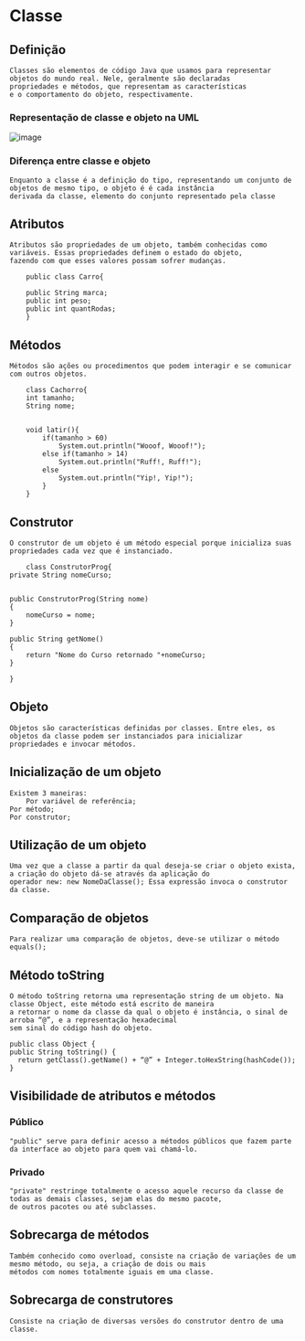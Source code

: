 # Classe
## Definição
    Classes são elementos de código Java que usamos para representar objetos do mundo real. Nele, geralmente são declaradas 
    propriedades e métodos, que representam as características 
    e o comportamento do objeto, respectivamente.
    
### Representação de classe e objeto na UML
![image](https://user-images.githubusercontent.com/104447964/190421244-4426a5d9-6f96-431c-9769-4c32036f3574.png)

### Diferença entre classe e objeto
    Enquanto a classe é a definição do tipo, representando um conjunto de objetos de mesmo tipo, o objeto é é cada instância 
    derivada da classe, elemento do conjunto representado pela classe
    
## Atributos
    Atributos são propriedades de um objeto, também conhecidas como variáveis. Essas propriedades definem o estado do objeto, 
    fazendo com que esses valores possam sofrer mudanças.
        
        public class Carro{

	    public String marca;
	    public int peso;
	    public int quantRodas;
        }
        
## Métodos
    Métodos são ações ou procedimentos que podem interagir e se comunicar com outros objetos.
        
        class Cachorro{
	    int tamanho;
	    String nome;


	    void latir(){
		    if(tamanho > 60)
			    System.out.println("Wooof, Wooof!");
		    else if(tamanho > 14)
			    System.out.println("Ruff!, Ruff!");
		    else
			    System.out.println("Yip!, Yip!");
	        }
        }
        
## Construtor
    O construtor de um objeto é um método especial porque inicializa suas propriedades cada vez que é instanciado.
    
    	class ConstrutorProg{
	private String nomeCurso;


	public ConstrutorProg(String nome)
	{
		nomeCurso = nome;
	}

	public String getNome()
	{
		return "Nome do Curso retornado "+nomeCurso;
	}

	}
	
## Objeto
    Objetos são características definidas por classes. Entre eles, os objetos da classe podem ser instanciados para inicializar 
    propriedades e invocar métodos.
    
## Inicialização de um objeto
    Existem 3 maneiras:
    	Por variável de referência;
	Por método;
	Por construtor;
	
## Utilização de um objeto
    Uma vez que a classe a partir da qual deseja-se criar o objeto exista, a criação do objeto dá-se através da aplicação do 
    operador new: new NomeDaClasse(); Essa expressão invoca o construtor da classe.
    
## Comparação de objetos
    Para realizar uma comparação de objetos, deve-se utilizar o método equals();
## Método toString
    O método toString retorna uma representação string de um objeto. Na classe Object, este método está escrito de maneira 
    a retornar o nome da classe da qual o objeto é instância, o sinal de arroba “@”, e a representação hexadecimal 
    sem sinal do código hash do objeto.
    
    public class Object {
    public String toString() {
      return getClass().getName() + “@” + Integer.toHexString(hashCode());
    }
## Visibilidade de atributos e métodos
### Público
    "public" serve para definir acesso a métodos públicos que fazem parte da interface ao objeto para quem vai chamá-lo.
### Privado
    "private" restringe totalmente o acesso aquele recurso da classe de todas as demais classes, sejam elas do mesmo pacote, 
    de outros pacotes ou até subclasses.
## Sobrecarga de métodos
    Também conhecido como overload, consiste na criação de variações de um mesmo método, ou seja, a criação de dois ou mais 
    métodos com nomes totalmente iguais em uma classe.
## Sobrecarga de construtores
    Consiste na criação de diversas versões do construtor dentro de uma classe.
